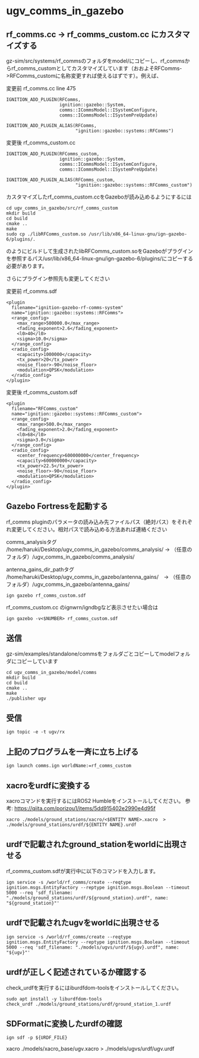 # ugv_comms_in_gazebo

## rf_comms.cc -> rf_comms_custom.cc にカスタマイズする
gz-sim/src/systems/rf_commsのフォルダをmodel/にコピーし、rf_commsからrf_comms_customとしてカスタマイズしています（おおよそRFComms->RFComms_customに名称変更すれば使えるはずです）。例えば、

変更前 rf_comms.cc line 475
```
IGNITION_ADD_PLUGIN(RFComms,
                    ignition::gazebo::System,
                    comms::ICommsModel::ISystemConfigure,
                    comms::ICommsModel::ISystemPreUpdate)

IGNITION_ADD_PLUGIN_ALIAS(RFComms,
                          "ignition::gazebo::systems::RFComms")
```

変更後 rf_comms_custom.cc
```
IGNITION_ADD_PLUGIN(RFComms_custom,
                    ignition::gazebo::System,
                    comms::ICommsModel::ISystemConfigure,
                    comms::ICommsModel::ISystemPreUpdate)

IGNITION_ADD_PLUGIN_ALIAS(RFComms_custom,
                          "ignition::gazebo::systems::RFComms_custom")
```

カスタマイズしたrf_comms_custom.ccをGazeboが読み込めるようにするには
```
cd ugv_comms_in_gazebo/src/rf_comms_custom
mkdir build 
cd build 
cmake ..
make
sudo cp ./libRFComms_custom.so /usr/lib/x86_64-linux-gnu/ign-gazebo-6/plugins/.
```
のようにビルドして生成されたlibRFComms_custom.soをGazeboがプラグインを参照するパス/usr/lib/x86_64-linux-gnu/ign-gazebo-6/plugins/にコピーする必要があります。

さらにプラグイン参照先も変更してください

変更前 rf_comms.sdf
```
<plugin
  filename="ignition-gazebo-rf-comms-system"
  name="ignition::gazebo::systems::RFComms">
  <range_config>
    <max_range>500000.0</max_range>
    <fading_exponent>2.6</fading_exponent>
    <l0>40</l0>
    <sigma>10.0</sigma>
  </range_config>
  <radio_config>
    <capacity>1000000</capacity>
    <tx_power>20</tx_power>
    <noise_floor>-90</noise_floor>
    <modulation>QPSK</modulation>
  </radio_config>
</plugin>
```

変更後 rf_comms_custom.sdf
```
<plugin
  filename="RFComms_custom"
  name="ignition::gazebo::systems::RFComms_custom">
  <range_config>
    <max_range>500.0</max_range>
    <fading_exponent>2.0</fading_exponent>
    <l0>68</l0>
    <sigma>3.0</sigma>
  </range_config>
  <radio_config>
    <center_frequency>600000000</center_frequency>
    <capacity>600000000</capacity>
    <tx_power>22.5</tx_power>
    <noise_floor>-90</noise_floor>
    <modulation>QPSK</modulation>
  </radio_config>
</plugin>
```

## Gazebo Fortressを起動する

rf_comms pluginのパラメータの読み込み先ファイルパス（絶対パス）をそれぞれ変更してください。相対パスで読み込める方法あれば連絡ください

comms_analysisタグ
/home/haruki/Desktop/ugv_comms_in_gazebo/comms_analysis/ -> （任意のフォルダ）/ugv_comms_in_gazebo/comms_analysis/

antenna_gains_dir_pathタグ
/home/haruki/Desktop/ugv_comms_in_gazebo/antenna_gains/　-> （任意のフォルダ）/ugv_comms_in_gazebo/antenna_gains/

```
ign gazebo rf_comms_custom.sdf
```

rf_comms_custom.cc のignwrn/igndbgなど表示させたい場合は
```
ign gazebo -v<$NUMBER> rf_comms_custom.sdf
```

## 送信
gz-sim/examples/standalone/commsをフォルダごとコピーしてmodelフォルダにコピーしています
```
cd ugv_comms_in_gazebo/model/comms
mkdir build
cd build
cmake ..
make
./publisher ugv
```
## 受信
```
ign topic -e -t ugv/rx
```

## 上記のプログラムを一斉に立ち上げる
```
ign launch comms.ign worldName:=rf_comms_custom
```


## xacroをurdfに変換する
xacroコマンドを実行するにはROS2 Humbleをインストールしてください。
参考: https://qiita.com/porizou1/items/5dd915402e2990e4d95f
```
xacro ./models/ground_stations/xacro/<$ENTITY NAME>.xacro  > ./models/ground_stations/urdf/${ENTITY NAME}.urdf
```
## urdfで記載されたground_stationをworldに出現させる
rf_comms_custom.sdfが実行中に以下のコマンドを入力します。
```
ign service -s /world/rf_comms/create --reqtype ignition.msgs.EntityFactory --reptype ignition.msgs.Boolean --timeout 5000 --req 'sdf_filename: "./models/ground_stations/urdf/${ground_station}.urdf", name: "${ground_station}"'
```

## urdfで記載されたugvをworldに出現させる
```
ign service -s /world/rf_comms/create --reqtype ignition.msgs.EntityFactory --reptype ignition.msgs.Boolean --timeout 5000 --req 'sdf_filename: "./models/ugvs/urdf/${ugv}.urdf", name: "${ugv}"'
```

## urdfが正しく記述されているか確認する
check_urdfを実行するにはiburdfdom-toolsをインストールしてください。
```
sudo apt install -y liburdfdom-tools
check_urdf ./models/ground_stations/urdf/ground_station_1.urdf
```

## SDFormatに変換したurdfの確認
```
ign sdf -p ${URDF_FILE} 
```

xacro ./models/xacro_base/ugv.xacro  > ./models/ugvs/urdf/ugv.urdf